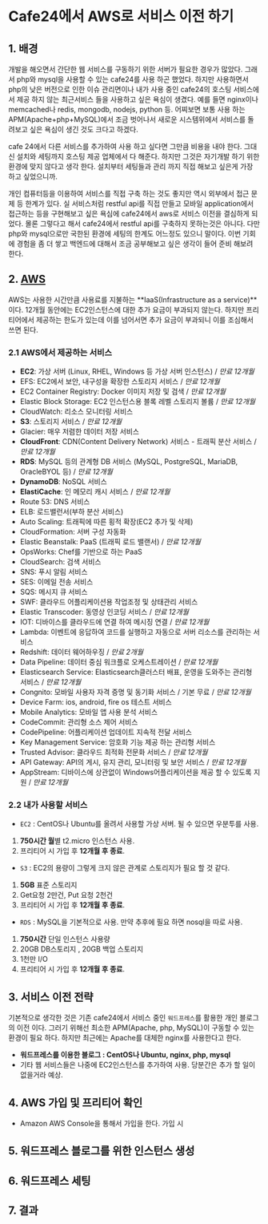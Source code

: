 # Cafe24에서 AWS로 서비스 이전 하기 

## 1. 배경
 개발을 해오면서 간단한 웹 서비스를 구동하기 위한 서버가 필요한 경우가 많았다. 그래서 php와 mysql을 사용할 수 있는 cafe24를 사용 하곤 했었다. 하지만 사용하면서 php의 낮은 버전으로 인한 이슈 관리면이나 내가 사용 중인 cafe24의 호스팅 서비스에서 제공 하지 않는  최근서비스 들을 사용하고 싶은 욕심이 생겼다. 
 예를 들면 nginx이나 memcached나 redis, mongodb, nodejs, python 등. 어찌보면 보통 사용 하는 APM(Apache+php+MySQL)에서 조금 벗어나서 새로운 시스템위에서 서비스를 돌려보고 싶은 욕심이 생긴 것도 크다고 하겠다. 
 
 cafe 24에서 다른 서비스를 추가하여 사용 하고 싶다면 그만큼 비용을 내야 한다. 그대신 설치와 세팅까지 호스팅 제공 업체에서 다 해준다. 하지만 그것은 자기개발 하기 위한 환경에 맞지 않다고 생각 한다. 설치부터 세팅들과 관리 까지 직접 해보고 싶은게 가장 하고 싶었으니까. 
 
 개인 컴퓨터등을 이용하여 서비스를 직접 구축 하는 것도 좋지만 역시 외부에서 접근 문제 등 한계가 있다. 실 서비스처럼 restful api를 직접 만들고 모바일 application에서 접근하는 등을 구현해보고 싶은 욕심에 cafe24에서 aws로 서비스 이전을 결심하게 되었다.
 몰론 그렇다고 해서 cafe24에서 restful api를 구축하지 못하는것은 아니다. 
 다만 php와 mysql으로만 국한된 환경에 세팅의 한계도 어느정도 있으니 말이다. 이번 기회에 경험을 좀 더 쌓고 백엔드에 대해서 조금 공부해보고 싶은 생각이 들어 준비 해보려 한다.  

## 2. [AWS](https://aws.amazon.com/ko/free/?sc_channel=PS&sc_campaign=acquisition_KR&sc_publisher=google&sc_medium=cloud_computing_b&sc_content=aws_core_e&sc_detail=a.w.s&sc_category=cloud_computing&sc_segment=96234177528&sc_matchtype=e&sc_country=kr&s_kwcid=AL!4422!3!96234177528!e!!g!!a.w.s&ef_id=VuUp7QAABXCEtQRt:20160917045540:s)   
 AWS는 사용한 시간만큼 사용료를 지불하는 **IaaS(Infrastructure as a service)**이다. 12개월 동안에는 EC2인스턴스에 대한 추가 요금이 부과되지 않는다. 하지만 프리티어에서 제공하는 한도가 있는데 이를 넘어서면 추가 요금이 부과되니 이를 조심해서 쓰면 된다.    
    
 ### 2.1 AWS에서 제공하는 서비스   
- **EC2**: 가상 서버 (Linux, RHEL, Windows 등 가상 서버 인스턴스) / *만료 12개월*  
- EFS: EC2에서 보안, 내구성을 확장한 스토리지 서비스 / *만료 12개월*  
- EC2 Container Registry: Docker 이미지 저장 및 검색 / *만료 12개월*
- Elastic Block Storage: EC2 인스턴스용 블록 레벨 스토리지 볼륨 / *만료 12개월* 
- CloudWatch: 리소스 모니터링 서비스 
- **S3**: 스토리지 서비스 / *만료 12개월*  
- Glacier: 매우 저렴한 데이터 저장 서비스
- **CloudFront**: CDN(Content Delivery Network) 서비스 - 트래픽 분산 서비스 / *만료 12개월*
- **RDS**: MySQL 등의 관계형 DB 서비스 (MySQL, PostgreSQL, MariaDB, OracleBYOL 등) / *만료 12개월*
- **DynamoDB**: NoSQL 서비스
- **ElastiCache**: 인 메모리 캐시 서비스 / *만료 12개월*
- Route 53: DNS 서비스
- ELB: 로드밸런서(부하 분산 서비스)
- Auto Scaling: 트래픽에 따른 횡적 확장(EC2 추가 및 삭제)
- CloudFormation: 서버 구성 자동화
- Elastic Beanstalk: PaaS (트래픽 로드 밸랜서) / *만료 12개월*
- OpsWorks: Chef를 기반으로 하는 PaaS
- CloudSearch: 검색 서비스
- SNS: 푸시 알림 서비스
- SES: 이메일 전송 서비스
- SQS: 메시지 큐 서비스
- SWF: 클라우드 어플리케이션용 작업조정 및 상태관리 서비스 
- Elastic Transcoder: 동영상 인코딩 서비스 / *만료 12개월*
- IOT: 디바이스를 클라우드에 연결 하여 메시징 연결 / *만료 12개월*
- Lambda: 이벤트에 응답하여 코드를 실행하고 자동으로 서버 리소스를 관리하는 서비스 
- Redshift: 데이터 웨어하우징 / *만료 2개월*
- Data Pipeline: 데이터 중심 워크플로 오케스트레이션 / *만료 12개월*
- Elasticsearch Service: Elasticsearch클러스터 배표, 운영을 도와주는 관리형 서비스 / *만료 12개월*
- Congnito: 모바일 사용자 자격 증명 및 동기화 서비스 / 기본 무료 / *만료 12개월*
- Device Farm: ios, android, fire os 테스트 서비스 
- Mobile Analytics: 모바일 앱 사용 분석 서비스 
- CodeCommit: 관리형 소스 제어 서비스 
- CodePipeline: 어플리케이션 업데이트 지속적 전달 서비스 
- Key Management Service: 암호화 기능 제공 하는 관리형 서비스 
- Trusted Advisor: 클라우드 최적화 전문화 서비스 / *만료 12개월*
- API Gateway: API의 게시, 유지 관리, 모니터링 및 보안 서비스 / *만료 12개월*
- AppStream: 디바이스에 상관없이 Windows어플리케이션을 제공 할 수 있도록 지원 / *만료 12개월*
  
  
### 2.2 **내가 사용할 서비스**    
- `EC2` : CentOS나 Ubuntu를 올려서 사용할 가상 서버. 될 수 있으면 우분투를 사용.  
 1. **750시간 월**별 t2.micro 인스턴스 사용. 
 2. 프리티어 시 가입 후 **12개월 후 종료**. 
- `S3` :  EC2의 용량이 그렇게 크지 않은 관계로 스토리지가 필요 할 것 같다.  
 1. **5GB** 표준 스토리지 
 2. Get요청 2만건, Put 요청 2천건
 3. 프리티어 시 가입 후 **12개월 후 종료**.
- `RDS` :  MySQL을 기본적으로 사용. 만약 추후에 필요 하면 nosql을 따로 사용. 
 1. **750시간** 단일 인스턴스 사용량  
 2. 20GB DB스토리지 , 20GB 백업 스토리지 
 3. 1천만 I/O 
 4. 프리티어 시 가입 후 **12개월 후 종료**. 

## 3. 서비스 이전 전략 
기본적으로 생각한 것은 기존 cafe24에서 서비스 중인 `워드프레스`를 활용한 개인 블로그의 이전 이다. 그러기 위해선 최소한 APM(Apache, php, MySQL)이 구동할 수 있는 환경이 필요 하다. 하지만 최근에는 Apache를 대체한 nginx를 사용한다고 한다. 
- **워드프레스를 이용한 블로그 : CentOS나 Ubuntu, nginx, php, mysql**
- 기타 웹 서비스들은 나중에 EC2인스턴스를 추가하여 사용. 당분간은 추가 할 일이 없을거라 예상. 

## 4. AWS 가입 및 프리티어 확인 
- Amazon AWS Console을 통해서 가입을 한다. 가입 시 

## 5. 워드프레스 블로그를 위한 인스턴스 생성 

## 6. 워드프레스 세팅 

## 7. 결과 




